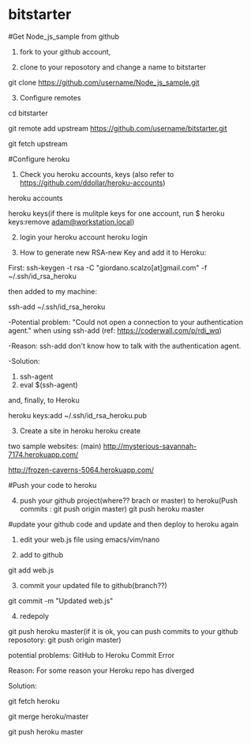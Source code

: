 bitstarter
==========

#Get Node_js_sample from github

1. fork to your github account, 

2. clone to your reposotory and change a name to bitstarter
 
  git clone https://github.com/username/Node_js_sample.git

3. Configure remotes
 
  cd bitstarter

  git remote add upstream https://github.com/username/bitstarter.git

  git fetch upstream

#Configure heroku
1. Check you heroku accounts, keys (also refer to https://github.com/ddollar/heroku-accounts)

 heroku accounts
 
 heroku keys(if there is mulitple keys for one account, run $ heroku keys:remove adam@workstation.local)

2. login your heroku account
  heroku login

2. How to generate new RSA-new Key and add it to Heroku:

  First:
  ssh-keygen -t rsa -C "giordano.scalzo[at]gmail.com" -f  ~/.ssh/id_rsa_heroku

  then added to my machine:

  ssh-add ~/.ssh/id_rsa_heroku
  
  -Potential problem: "Could not open a connection to your authentication agent." when using ssh-add (ref: https://coderwall.com/p/rdi_wq)
  
  -Reason: ssh-add don't know how to talk with the authentication agent.
  
  -Solution: 
   1. ssh-agent 
   2. eval $(ssh-agent)
  

  and, finally, to Heroku

  heroku keys:add ~/.ssh/id_rsa_heroku.pub

3. Create a site in heroku
  heroku create

  two sample websites:
  (main)
  http://mysterious-savannah-7174.herokuapp.com/

  http://frozen-caverns-5064.herokuapp.com/
  
#Push your code to heroku

4. push your github project(where?? brach or master) to heroku(Push commits : git push origin master)
  git push heroku master

#update your github code and update and then deploy to heroku again
1. edit your web.js file using emacs/vim/nano

2. add to github

 git add web.js
 
3. commit your updated file to github(branch??)

 git commit -m "Updated web.js"
 
4. redepoly

 git push heroku master(if it is ok, you can push commits to your github reposotory: git push origin master)
 
 potential problems: GitHub to Heroku Commit Error
 
 Reason: For some reason your Heroku repo has diverged
 
 Solution: 
 
  git fetch heroku
  
  git merge heroku/master

  git push heroku master
 



